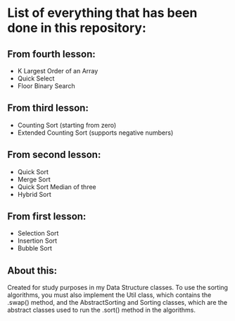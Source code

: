 # List of everything that has been done in this repository:

## From fourth lesson:
- K Largest Order of an Array
- Quick Select
- Floor Binary Search

## From third lesson:
- Counting Sort (starting from zero)
- Extended Counting Sort (supports negative numbers)

## From second lesson:
- Quick Sort
- Merge Sort
- Quick Sort Median of three
- Hybrid Sort

## From first lesson:
- Selection Sort
- Insertion Sort
- Bubble Sort

## About this: 
Created for study purposes in my Data Structure classes. To use the sorting algorithms, you must also 
implement the Util class, which contains the .swap() method, and the AbstractSorting and Sorting classes, 
which are the abstract classes used to run the .sort() method in the algorithms.
